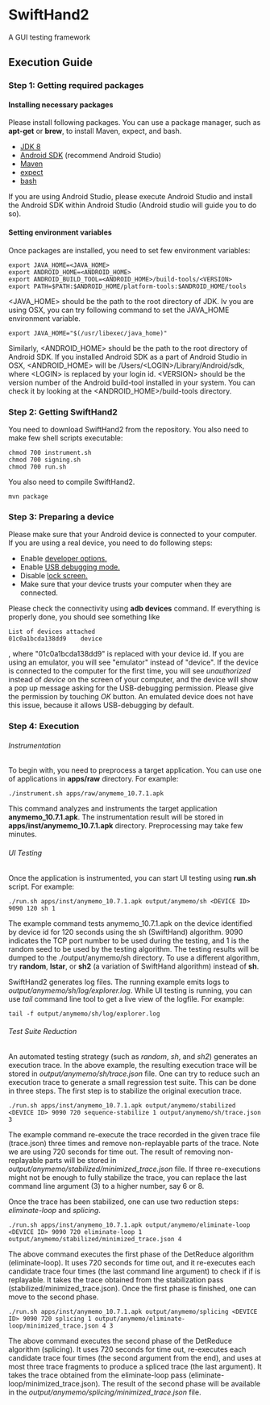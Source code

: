 # SwiftHand2

A GUI testing framework

## Execution Guide

### Step 1: Getting required packages
#### Installing necessary packages
Please install following packages. You can use a package manager,
such as **apt-get** or **brew**, to install Maven, expect, and bash.

- [JDK 8](http://www.oracle.com/technetwork/java/javase/downloads/jdk8-downloads-2133151.html)
- [Android SDK](http://developer.android.com/sdk/index.html#downloads) (recommend Android Studio)
- [Maven](https://maven.apache.org/download.cgi)
- [expect](http://www.nist.gov/el/msid/expect.cfm)
- [bash](https://www.gnu.org/software/bash/)

If you are using Android Studio, please execute Android Studio and install the Android SDK within Android Studio (Android studio will guide you to do so).

#### Setting environment variables
Once packages are installed, you need to set few environment variables:

```
export JAVA_HOME=<JAVA_HOME>
export ANDROID_HOME=<ANDROID_HOME>
export ANDROID_BUILD_TOOL=<ANDROID_HOME>/build-tools/<VERSION>
export PATH=$PATH:$ANDROID_HOME/platform-tools:$ANDROID_HOME/tools
```
<JAVA_HOME> should be the path to the root directory of JDK. 
Iv you are using OSX, you can try following command to set the JAVA_HOME environment variable. 
```
export JAVA_HOME="$(/usr/libexec/java_home)"
```
Similarly, <ANDROID_HOME> should be the path to the root directory of Android SDK. 
If you installed Android SDK as a part of Android Studio in OSX, <ANDROID_HOME> will be /Users/&lt;LOGIN&gt;/Library/Android/sdk, where &lt;LOGIN&gt; is replaced by your login id. &lt;VERSION&gt; should be the version number of the Android build-tool installed in your system.
You can check it by looking at the <ANDROID_HOME>/build-tools directory.

### Step 2: Getting SwiftHand2
You need to download SwiftHand2 from the repository. You also need to make few shell scripts executable:
```
chmod 700 instrument.sh
chmod 700 signing.sh
chmod 700 run.sh
```

You also need to compile SwiftHand2.
```
mvn package
```

### Step 3: Preparing a device
Please make sure that your Android device is connected to your computer.
If you are using a real device, you need to do following steps:

* Enable [developer options.](http://www.greenbot.com/article/2457986/how-to-enable-developer-options-on-your-android-phone-or-tablet.html)
* Enable [USB debugging mode.](https://www.kingoapp.com/root-tutorials/how-to-enable-usb-debugging-mode-on-android.htm)
* Disable [lock screen.](http://www.tomsguide.com/us/disable-android-lock-screen,news-21217.html)
* Make sure that your device trusts your computer when they are connected.

Please check the connectivity using **adb devices** command. If everything is properly done, you should see something like
```
List of devices attached
01c0a1bcda138dd9	device
```
, where "01c0a1bcda138dd9" is replaced with your device id. If you are using an emulator, you will see "emulator" instead of "device". If the device is connected to the computer for the first time, you will see *unauthorized* instead of *device* on the screen of your computer, and the device will show a pop up message asking for the USB-debugging permission. Please give the permission by touching *OK* button. An emulated device does not have this issue, because it allows USB-debugging by default.

### Step 4: Execution
###### Instrumentation
To begin with, you need to preprocess a target application. You can use one of applications in **apps/raw** directory. For example:

```
./instrument.sh apps/raw/anymemo_10.7.1.apk
```

This command analyzes and instruments the target application **anymemo_10.7.1.apk**.
The instrumentation result will be stored in **apps/inst/anymemo_10.7.1.apk** directory.
Preprocessing may take few minutes.


###### UI Testing
Once the application is instrumented, you can start UI testing using **run.sh** script. For example:

```
./run.sh apps/inst/anymemo_10.7.1.apk output/anymemo/sh <DEVICE ID> 9090 120 sh 1
```

The example command tests anymemo_10.7.1.apk
on the device identified by device id <DEVICE ID> for 120 seconds
using the sh (SwiftHand) algorithm.
9090 indicates the TCP port number to be used during the testing, and 1 is
the random seed to be used by the testing algorithm.
The testing results will be dumped to the ./output/anymemo/sh directory.
To use a different algorithm,
try **random**, **lstar**, or **sh2** (a variation of SwiftHand algorithm)
instead of **sh**.

SwiftHand2 generates log files.
The running example emits logs to *output/anymemo/sh/log/explorer.log*.
While UI testing is running, you can use *tail* command line tool to get a live view of the logfile.
For example:
```
tail -f output/anymemo/sh/log/explorer.log
```

###### Test Suite Reduction
An automated testing strategy (such as *random*, *sh*, and *sh2*) generates an execution trace.
In the above example, the resulting execution trace will be stored in *output/anymemo/sh/trace.json* file.
One can try to reduce such an execution trace to generate a small regression test suite.
This can be done in three steps. The first step is to stabilize the original execution trace.

```
./run.sh apps/inst/anymemo_10.7.1.apk output/anymemo/stabilized <DEVICE ID> 9090 720 sequence-stabilize 1 output/anymemo/sh/trace.json 3
```

The example command re-execute the trace recorded in the given trace file (trace.json) three times and remove non-replayable parts of the trace.
Note we are using 720 seconds for time out. 
The result of removing non-replayable parts will be stored in *output/anymemo/stabilized/minimized_trace.json* file.
If three re-executions might not be enough to fully stabilize the trace, you can replace the last command line argument (3) to a higher number, say 6 or 8.

Once the trace has been stabilized, one can use two reduction steps: *eliminate-loop* and *splicing*.


```
./run.sh apps/inst/anymemo_10.7.1.apk output/anymemo/eliminate-loop <DEVICE ID> 9090 720 eliminate-loop 1 output/anymemo/stabilized/minimized_trace.json 4
```

The above command executes the first phase of the DetReduce algorithm (eliminate-loop).
It uses 720 seconds for time out, and it re-executes each candidate trace four times (the last command line argument) to check if if is replayable.
It takes the trace obtained from the stabilization pass (stabilized/minimized_trace.json).
Once the first phase is finished, one can move to the second phase.

```
./run.sh apps/inst/anymemo_10.7.1.apk output/anymemo/splicing <DEVICE ID> 9090 720 splicing 1 output/anymemo/eliminate-loop/minimized_trace.json 4 3
```

The above command executes the second phase of the DetReduce algorithm (splicing).
It uses 720 seconds for time out, re-executes each candidate trace four times (the second argument from the end), 
and uses at most three trace fragments to produce a spliced trace (the last argument).
It takes the trace obtained from the eliminate-loop pass (eliminate-loop/minimized_trace.json).
The result of the second phase will be available in the *output/anymemo/splicing/minimized_trace.json* file.
